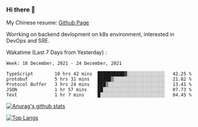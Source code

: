 ### Hi there 👋

My Chinese resume: [Github Page](https://spencercjh.github.io/resume/)

Worrking on backend devlopment on k8s environment, interested in DevOps and SRE.

Wakatime (Last 7 Days from Yesterday) :

<!--START_SECTION:waka-->
```text
Week: 18 December, 2021 - 24 December, 2021

TypeScript        10 hrs 42 mins  ██████████▓░░░░░░░░░░░░░░   42.25 % 
protobuf          5 hrs 31 mins   █████▒░░░░░░░░░░░░░░░░░░░   21.82 % 
Protocol Buffer   3 hrs 24 mins   ███▒░░░░░░░░░░░░░░░░░░░░░   13.41 % 
JSON              1 hr 57 mins    ██░░░░░░░░░░░░░░░░░░░░░░░   07.73 % 
Text              1 hr 7 mins     █░░░░░░░░░░░░░░░░░░░░░░░░   04.45 % 
```
<!--END_SECTION:waka-->

[![Anurag's github stats](https://github-readme-stats.vercel.app/api?username=spencercjh&theme=tokyonight&show_icons=true)](https://github.com/anuraghazra/github-readme-stats)

[![Top Langs](https://github-readme-stats.vercel.app/api/top-langs/?username=spencercjh&layout=compact&theme=tokyonight)](https://github.com/anuraghazra/github-readme-stats)
